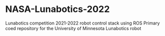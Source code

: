 # NASA-Lunabotics-2022
Lunabotics competition 2021-2022 robot control stack using ROS
Primary coed repository for the University of Minnesota Lunabotics robot
